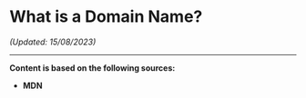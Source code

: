 # What is a Domain Name?

_(Updated: 15/08/2023)_

---

**Content is based on the following sources:**

- **MDN**